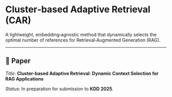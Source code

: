 # Cluster‑based Adaptive Retrieval (CAR)

A lightweight, embedding‑agnostic method that dynamically selects the optimal number of references for Retrieval‑Augmented Generation (RAG).

---

## 📄 Paper

*Title*: **Cluster-based Adaptive Retrieval: Dynamic Context Selection for
RAG Applications**

*Status*: In preparation for submission to **KDD 2025**.
